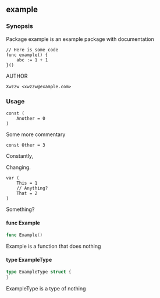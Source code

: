 ## example

### Synopsis

Package example is an example package with documentation

	// Here is some code
	func example() {
		abc := 1 + 1
	}()

AUTHOR

	Xwzzw <xwzzw@example.com>

### Usage

    const (
        Another = 0
    )

Some more commentary

    const Other = 3

Constantly,

Changing.

    var (
        This = 1
        // Anything?
        That = 2
    )

Something?

#### func  Example

```go
func Example()
```
Example is a function that does nothing

#### type ExampleType

```go
type ExampleType struct {
}
```

ExampleType is a type of nothing


